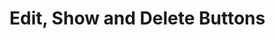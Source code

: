 # Edit, Show and Delete Buttons

<div class="post-btns">
        <!-- <%= link_to 'Show', post %> -->
        <div><a href="/posts/<%= post.id %>"><i class="fas fa-book-reader"></i></a></div>
        <!-- <%= link_to 'Edit', edit_post_path(post) %> -->
        <div><a href="/posts/<%= post.id %>/edit"><i class="far fa-edit"></i></a></div>
        <!-- <%= link_to 'Destroy', post, method: :delete, data: { confirm: 'Are you sure?' } %> -->
        <div><a data-confirm="Are you sure?" rel="nofollow" data-method="delete" href="/posts/<%= post.id %>"><i class="far fa-trash-alt"></i></a></div>
      </div>